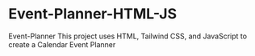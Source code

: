# Event-Planner-HTML-JS
Event-Planner This project uses HTML, Tailwind CSS, and JavaScript to create a Calendar Event Planner 
